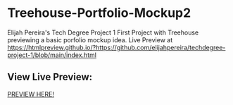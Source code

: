 # Treehouse-Portfolio-Mockup2
Elijah Pereira's Tech Degree Project 1
First Project with Treehouse previewing a basic porfolio mockup idea.
Live Preview at https://htmlpreview.github.io/?https://github.com/elijahpereira/techdegree-project-1/blob/main/index.html

<h2> View Live Preview:</h2> <a href="https://htmlpreview.github.io/?https://github.com/elijahpereira/techdegree-project-1/blob/main/index.html">PREVIEW HERE!</a>
